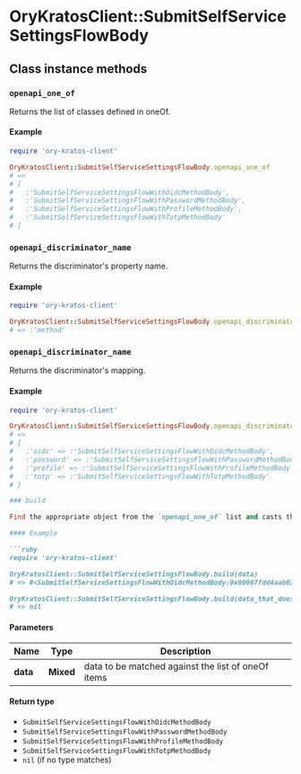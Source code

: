 # OryKratosClient::SubmitSelfServiceSettingsFlowBody

## Class instance methods

### `openapi_one_of`

Returns the list of classes defined in oneOf.

#### Example

```ruby
require 'ory-kratos-client'

OryKratosClient::SubmitSelfServiceSettingsFlowBody.openapi_one_of
# =>
# [
#   :'SubmitSelfServiceSettingsFlowWithOidcMethodBody',
#   :'SubmitSelfServiceSettingsFlowWithPasswordMethodBody',
#   :'SubmitSelfServiceSettingsFlowWithProfileMethodBody',
#   :'SubmitSelfServiceSettingsFlowWithTotpMethodBody'
# ]
```

### `openapi_discriminator_name`

Returns the discriminator's property name.

#### Example

```ruby
require 'ory-kratos-client'

OryKratosClient::SubmitSelfServiceSettingsFlowBody.openapi_discriminator_name
# => :'method'
```

### `openapi_discriminator_name`

Returns the discriminator's mapping.

#### Example

```ruby
require 'ory-kratos-client'

OryKratosClient::SubmitSelfServiceSettingsFlowBody.openapi_discriminator_mapping
# =>
# {
#   :'oidc' => :'SubmitSelfServiceSettingsFlowWithOidcMethodBody',
#   :'password' => :'SubmitSelfServiceSettingsFlowWithPasswordMethodBody',
#   :'profile' => :'SubmitSelfServiceSettingsFlowWithProfileMethodBody',
#   :'totp' => :'SubmitSelfServiceSettingsFlowWithTotpMethodBody'
# }

### build

Find the appropriate object from the `openapi_one_of` list and casts the data into it.

#### Example

```ruby
require 'ory-kratos-client'

OryKratosClient::SubmitSelfServiceSettingsFlowBody.build(data)
# => #<SubmitSelfServiceSettingsFlowWithOidcMethodBody:0x00007fdd4aab02a0>

OryKratosClient::SubmitSelfServiceSettingsFlowBody.build(data_that_doesnt_match)
# => nil
```

#### Parameters

| Name | Type | Description |
| ---- | ---- | ----------- |
| **data** | **Mixed** | data to be matched against the list of oneOf items |

#### Return type

- `SubmitSelfServiceSettingsFlowWithOidcMethodBody`
- `SubmitSelfServiceSettingsFlowWithPasswordMethodBody`
- `SubmitSelfServiceSettingsFlowWithProfileMethodBody`
- `SubmitSelfServiceSettingsFlowWithTotpMethodBody`
- `nil` (if no type matches)

